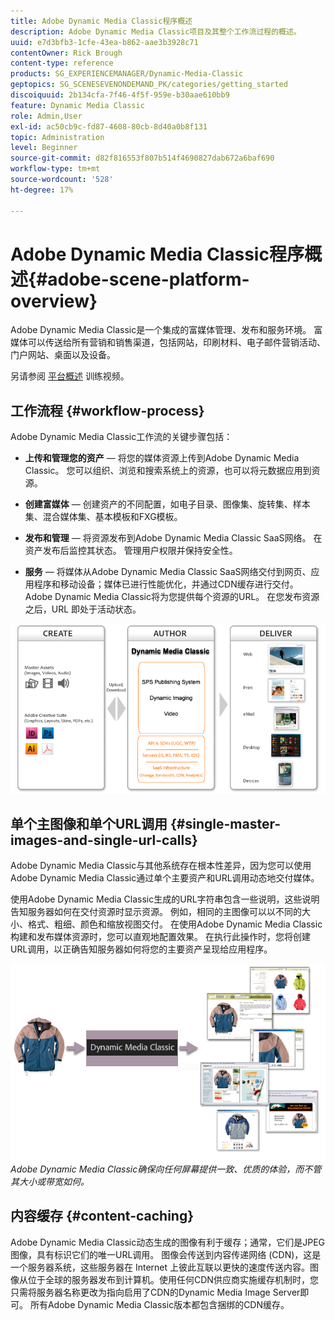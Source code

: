 ```yaml
---
title: Adobe Dynamic Media Classic程序概述
description: Adobe Dynamic Media Classic项目及其整个工作流过程的概述。
uuid: e7d3bfb3-1cfe-43ea-b862-aae3b3928c71
contentOwner: Rick Brough
content-type: reference
products: SG_EXPERIENCEMANAGER/Dynamic-Media-Classic
geptopics: SG_SCENESEVENONDEMAND_PK/categories/getting_started
discoiquuid: 2b134cfa-7f46-4f5f-959e-b30aae610bb9
feature: Dynamic Media Classic
role: Admin,User
exl-id: ac50cb9c-fd87-4608-80cb-8d40a0b8f131
topic: Administration
level: Beginner
source-git-commit: d82f816553f807b514f4690827dab672a6baf690
workflow-type: tm+mt
source-wordcount: '528'
ht-degree: 17%

---
```


# Adobe Dynamic Media Classic程序概述{#adobe-scene-platform-overview}

Adobe Dynamic Media Classic是一个集成的富媒体管理、发布和服务环境。 富媒体可以传送给所有营销和销售渠道，包括网站，印刷材料、电子邮件营销活动、门户网站、桌面以及设备。

另请参阅 [平台概述](https://s7d5.scene7.com/s7viewers/html5/VideoViewer.html?videoserverurl=https://s7d5.scene7.com/is/content/&amp;emailurl=https://s7d5.scene7.com/s7/emailFriend&amp;serverUrl=https://s7d5.scene7.com/is/image/&amp;config=Scene7SharedAssets/Universal_HTML5_Video&amp;contenturl=https://s7d5.scene7.com/skins/&amp;asset=S7tutorials/572_Platform%20Overview_converted%20renamed_Getting%20Started-AVS) 训练视频。

## 工作流程 {#workflow-process}

Adobe Dynamic Media Classic工作流的关键步骤包括：

* **上传和管理您的资产**  — 将您的媒体资源上传到Adobe Dynamic Media Classic。 您可以组织、浏览和搜索系统上的资源，也可以将元数据应用到资源。

* **创建富媒体**  — 创建资产的不同配置，如电子目录、图像集、旋转集、样本集、混合媒体集、基本模板和FXG模板。

* **发布和管理**  — 将资源发布到Adobe Dynamic Media Classic SaaS网络。 在资产发布后监控其状态。 管理用户权限并保持安全性。

* **服务**  — 将媒体从Adobe Dynamic Media Classic SaaS网络交付到网页、应用程序和移动设备；媒体已进行性能优化，并通过CDN缓存进行交付。 Adobe Dynamic Media Classic将为您提供每个资源的URL。 在您发布资源之后，URL 即处于活动状态。

![Adobe Dynamic Media Classic工作流过程](/help/using/assets/gs_workflow.png)

## 单个主图像和单个URL调用 {#single-master-images-and-single-url-calls}

Adobe Dynamic Media Classic与其他系统存在根本性差异，因为您可以使用Adobe Dynamic Media Classic通过单个主要资产和URL调用动态地交付媒体。

使用Adobe Dynamic Media Classic生成的URL字符串包含一些说明，这些说明告知服务器如何在交付资源时显示资源。 例如，相同的主图像可以以不同的大小、格式、粗细、颜色和缩放视图交付。 在使用Adobe Dynamic Media Classic构建和发布媒体资源时，您可以直观地配置效果。 在执行此操作时，您将创建URL调用，以正确告知服务器如何将您的主要资产呈现给应用程序。

![Adobe Dynamic Media Classic可以将相同的主图像交付给不同大小和格式的不同媒体。](/help/using/assets/gs_dynamic_publishing.png)
*Adobe Dynamic Media Classic确保向任何屏幕提供一致、优质的体验，而不管其大小或带宽如何。*

## 内容缓存 {#content-caching}

Adobe Dynamic Media Classic动态生成的图像有利于缓存；通常，它们是JPEG图像，具有标识它们的唯一URL调用。 图像会传送到内容传递网络 (CDN)，这是一个服务器系统，这些服务器在 Internet 上彼此互联以更快的速度传送内容。图像从位于全球的服务器发布到计算机。使用任何CDN供应商实施缓存机制时，您只需将服务器名称更改为指向启用了CDN的Dynamic Media Image Server即可。 所有Adobe Dynamic Media Classic版本都包含捆绑的CDN缓存。

